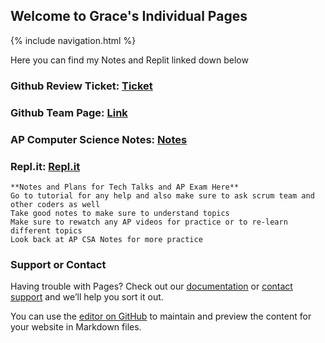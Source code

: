 ## Welcome to Grace's Individual Pages


{% include navigation.html %}


Here you can find my Notes and Replit linked down below

### Github Review Ticket: [Ticket](https://github.com/gracele246/individualgit/issues/1)

### Github Team Page: [Link](https://gracele246.github.io/theshop/)

### AP Computer Science Notes: [Notes](https://docs.google.com/document/d/1dFJccMrcsShhnTnlHlOgUr9Pw3E7xz5TUFw5p1UVCMA/edit?usp=sharing)

### Repl.it: [Repl.it](https://replit.com/@GraceLe1/datastructurescode#.replit)

```
**Notes and Plans for Tech Talks and AP Exam Here**
Go to tutorial for any help and also make sure to ask scrum team and other coders as well
Take good notes to make sure to understand topics
Make sure to rewatch any AP videos for practice or to re-learn different topics
Look back at AP CSA Notes for more practice
```

### Support or Contact

Having trouble with Pages? Check out our [documentation](https://docs.github.com/categories/github-pages-basics/) or [contact support](https://support.github.com/contact) and we’ll help you sort it out.

You can use the [editor on GitHub](https://github.com/gracele246/individualgit/edit/gh-pages/index.md) to maintain and preview the content for your website in Markdown files.
